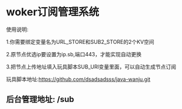 # woker订阅管理系统

使用说明:

1.你需要绑定变量名为URL_STORE和SUB2_STORE的2个KV空间

2.原节点优选ip要设置为ip.sb,端口443，才能实现自动更换

3.把节点上传地址填入玩具脚本SUB_URl变量里面，可以自动生成节点订阅

玩具脚本地址:https://github.com/dsadsadsss/java-wanju.git

## 后台管理地址:  /sub
